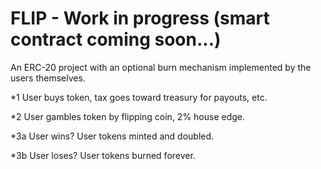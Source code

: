 # FLIP - Work in progress (smart contract coming soon...)

An ERC-20 project with an optional burn mechanism implemented by the users themselves.

*1 User buys token, tax goes toward treasury for payouts, etc.

*2 User gambles token by flipping coin, 2% house edge.

*3a User wins? User tokens minted and doubled.

*3b User loses? User tokens burned forever.
